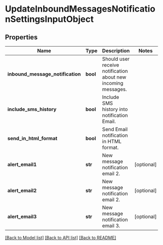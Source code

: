 # UpdateInboundMessagesNotificationSettingsInputObject

## Properties
Name | Type | Description | Notes
------------ | ------------- | ------------- | -------------
**inbound_message_notification** | **bool** | Should user receive notification about new incoming messages. | 
**include_sms_history** | **bool** | Include SMS history into notification Email. | 
**send_in_html_format** | **bool** | Send Email notification in HTML format. | 
**alert_email1** | **str** | New message notification email 2. | [optional] 
**alert_email2** | **str** | New message notification email 2. | [optional] 
**alert_email3** | **str** | New message notification email 3. | [optional] 

[[Back to Model list]](../README.md#documentation-for-models) [[Back to API list]](../README.md#documentation-for-api-endpoints) [[Back to README]](../README.md)


